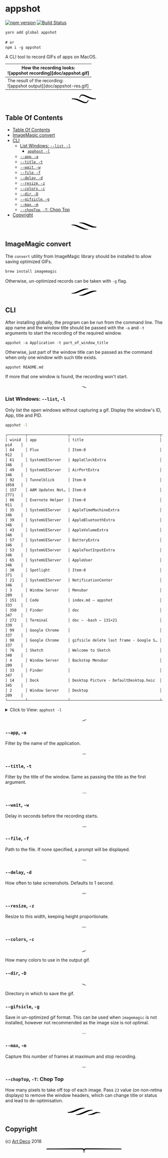 # appshot

[![npm version](https://badge.fury.io/js/appshot.svg)](https://npmjs.org/package/appshot)
[![Build Status](https://travis-ci.org/artdecocode/appshot.svg?branch=master)](https://travis-ci.org/artdecocode/appshot)

```
yarn add global appshot

# or
npm i -g appshot
```

A CLI tool to record GIFs of apps on MacOS.

|   How the recording looks:<br>![appshot recording][doc/appshot.gif]    |
| ---------------------------------------------------------------------- |
| The result of the recording:<br>![appshot output][doc/appshot-res.gif] |

<p align="center"><a href="#table-of-contents"><img src=".documentary/section-breaks/0.svg?sanitize=true"></a></p>

## Table Of Contents

- [Table Of Contents](#table-of-contents)
- [ImageMagic convert](#imagemagic-convert)
- [CLI](#cli)
  * [List Windows: `--list`, `-l`](#list-windows---list--l)
    * [<code>apphost -l</code>](#apphost--l)
  * [`--app`, `-a`](#--app--a)
  * [`--title`, `-t`](#--title--t)
  * [`--wait`, `-w`](#--wait--w)
  * [`--file`, `-f`](#--file--f)
  * [`--delay`, `-d`](#--delay--d)
  * [`--resize`, `-z`](#--resize--z)
  * [`--colors`, `-c`](#--colors--c)
  * [`--dir`, `-D`](#--dir--d)
  * [`--gifsicle`, `-g`](#--gifsicle--g)
  * [`--max`, `-m`](#--max--m)
  * [`--chopTop`, `-T`: Chop Top](#--choptop--t-chop-top)
- [Copyright](#copyright)

<p align="center"><a href="#table-of-contents"><img src=".documentary/section-breaks/1.svg?sanitize=true"></a></p>

## ImageMagic convert

The `convert` utility from ImageMagic library should be installed to allow saving optimized GIFs.

```sh
brew install imagemagic
```

Otherwise, un-optimized records can be taken with `-g` flag.

<p align="center"><a href="#table-of-contents"><img src=".documentary/section-breaks/2.svg?sanitize=true"></a></p>



## CLI

After installing globally, the program can be run from the command line. The app name and the window title should be passed with the `-a` and `-t` arguments to start the recording of the required window.

```
appshot -a Application -t part_of_window_title
```

Otherwise, just part of the window title can be passed as the command when only one window with such title exists.

```
appshot README.md
```

If more that one window is found, the recording won't start.

<p align="center"><a href="#table-of-contents"><img src=".documentary/section-breaks/3.svg?sanitize=true" width="15"></a></p>

### List Windows: `--list`, `-l`

Only list the open windows without capturing a gif. Display the window's ID, App, title and PID.

```sh
appshot -l
```
```
┌────────┬──────────────────┬────────────────────────────────────────┬────────┐
│ winid  │ app              │ title                                  │ pid    │
│ 84     │ Flux             │ Item-0                                 │ 912    │
│ 61     │ SystemUIServer   │ AppleClockExtra                        │ 346    │
│ 49     │ SystemUIServer   │ AirPortExtra                           │ 346    │
│ 92     │ Tunnelblick      │ Item-0                                 │ 1058   │
│ 157    │ AAM Updates Not… │ Item-0                                 │ 2771   │
│ 86     │ Evernote Helper  │ Item-0                                 │ 911    │
│ 35     │ SystemUIServer   │ AppleTimeMachineExtra                  │ 346    │
│ 39     │ SystemUIServer   │ AppleBluetoothExtra                    │ 346    │
│ 43     │ SystemUIServer   │ AppleVolumeExtra                       │ 346    │
│ 57     │ SystemUIServer   │ BatteryExtra                           │ 346    │
│ 53     │ SystemUIServer   │ AppleTextInputExtra                    │ 346    │
│ 65     │ SystemUIServer   │ AppleUser                              │ 346    │
│ 30     │ Spotlight        │ Item-0                                 │ 371    │
│ 21     │ SystemUIServer   │ NotificationCenter                     │ 346    │
│ 3      │ Window Server    │ Menubar                                │ 209    │
│ 151    │ Code             │ index.md — appshot                     │ 333    │
│ 350    │ Finder           │ doc                                    │ 347    │
│ 272    │ Terminal         │ doc — -bash — 131×21                   │ 339    │
│ 99     │ Google Chrome    │                                        │ 337    │
│ 98     │ Google Chrome    │ gifsicle delete last frame - Google S… │ 337    │
│ 76     │ Sketch           │ Welcome to Sketch                      │ 340    │
│ 4      │ Window Server    │ Backstop Menubar                       │ 209    │
│ 33     │ Finder           │                                        │ 347    │
│ 14     │ Dock             │ Desktop Picture - DefaultDesktop.heic  │ 345    │
│ 2      │ Window Server    │ Desktop                                │ 209    │
└────────┴──────────────────┴────────────────────────────────────────┴────────┘
```

<details>
  <summary>Click to View: <a name="apphost--l"><code>apphost -l</code></a></summary>
  <table>
  <tr><td>
    <img alt="Alt: Displaying the list information once." src="doc/list2.gif" />
  </td></tr>
  </table>
</details>

<p align="center"><a href="#table-of-contents"><img src=".documentary/section-breaks/4.svg?sanitize=true" width="15"></a></p>

### `--app`, `-a`

Filter by the name of the application.

<p align="center"><a href="#table-of-contents"><img src=".documentary/section-breaks/5.svg?sanitize=true" width="15"></a></p>

### `--title`, `-t`

Filter by the title of the window. Same as passing the title as the first argument.

<p align="center"><a href="#table-of-contents"><img src=".documentary/section-breaks/6.svg?sanitize=true" width="15"></a></p>

### `--wait`, `-w`

Delay in seconds before the recording starts.

<p align="center"><a href="#table-of-contents"><img src=".documentary/section-breaks/7.svg?sanitize=true" width="15"></a></p>

### `--file`, `-f`

Path to the file. If none specified, a prompt will be displayed.

<p align="center"><a href="#table-of-contents"><img src=".documentary/section-breaks/8.svg?sanitize=true" width="15"></a></p>

### `--delay`, `-d`

How often to take screenshots. Defaults to 1 second.

<p align="center"><a href="#table-of-contents"><img src=".documentary/section-breaks/9.svg?sanitize=true" width="15"></a></p>

### `--resize`, `-z`

Resize to this width, keeping height proportionate.

<p align="center"><a href="#table-of-contents"><img src=".documentary/section-breaks/10.svg?sanitize=true" width="15"></a></p>

### `--colors`, `-c`

<p align="center"><a href="#table-of-contents"><img src=".documentary/section-breaks/11.svg?sanitize=true" width="15"></a></p>

How many colors to use in the output gif.

### `--dir`, `-D`

<p align="center"><a href="#table-of-contents"><img src=".documentary/section-breaks/12.svg?sanitize=true" width="15"></a></p>

Directory in which to save the gif.

### `--gifsicle`, `-g`

Save in un-optimized gif format. This can be used when `imagemagic` is not installed, however not recommended as the image size is not optimal.

<p align="center"><a href="#table-of-contents"><img src=".documentary/section-breaks/13.svg?sanitize=true" width="15"></a></p>

### `--max`, `-m`

Capture this number of frames at maximum and stop recording.

<p align="center"><a href="#table-of-contents"><img src=".documentary/section-breaks/14.svg?sanitize=true" width="15"></a></p>

### `--chopTop`, `-T`: Chop Top

How many pixels to take off top of each image. Pass `23` value (on non-retina displays) to remove the window headers, which can change title or status and lead to de-optimisation.

<p align="center"><a href="#table-of-contents"><img src=".documentary/section-breaks/15.svg?sanitize=true"></a></p>


## Copyright

(c) [Art Deco][1] 2018

[1]: https://artdeco.bz

<p align="center"><a href="#table-of-contents"><img src=".documentary/section-breaks/-1.svg?sanitize=true"></a></p>